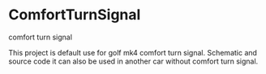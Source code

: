 # ComfortTurnSignal
comfort turn signal

This project is default use for golf mk4 comfort turn signal. 
Schematic and source code it can also be used in another car without comfort turn signal.
